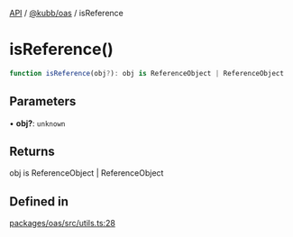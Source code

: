[API](../../../packages.md) / [@kubb/oas](../index.md) / isReference

# isReference()

```ts
function isReference(obj?): obj is ReferenceObject | ReferenceObject
```

## Parameters

• **obj?**: `unknown`

## Returns

obj is ReferenceObject \| ReferenceObject

## Defined in

[packages/oas/src/utils.ts:28](https://github.com/kubb-project/kubb/blob/41d5fcbd23d143293d72542efcb650e62fa3a210/packages/oas/src/utils.ts#L28)
